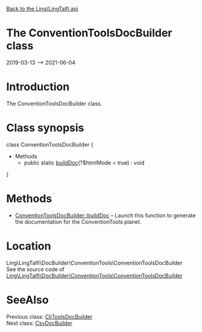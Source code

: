 [Back to the Ling/LingTalfi api](https://github.com/lingtalfi/LingTalfi/blob/master/doc/api/Ling/LingTalfi.md)



The ConventionToolsDocBuilder class
================
2019-03-13 --> 2021-06-04






Introduction
============

The ConventionToolsDocBuilder class.



Class synopsis
==============


class <span class="pl-k">ConventionToolsDocBuilder</span>  {

- Methods
    - public static [buildDoc](https://github.com/lingtalfi/LingTalfi/blob/master/doc/api/Ling/LingTalfi/DocBuilder/ConventionTools/ConventionToolsDocBuilder/buildDoc.md)(?$htmlMode = true) : void

}






Methods
==============

- [ConventionToolsDocBuilder::buildDoc](https://github.com/lingtalfi/LingTalfi/blob/master/doc/api/Ling/LingTalfi/DocBuilder/ConventionTools/ConventionToolsDocBuilder/buildDoc.md) &ndash; Launch this function to generate the documentation for the ConventionTools planet.





Location
=============
Ling\LingTalfi\DocBuilder\ConventionTools\ConventionToolsDocBuilder<br>
See the source code of [Ling\LingTalfi\DocBuilder\ConventionTools\ConventionToolsDocBuilder](https://github.com/lingtalfi/LingTalfi/blob/master/DocBuilder/ConventionTools/ConventionToolsDocBuilder.php)



SeeAlso
==============
Previous class: [CliToolsDocBuilder](https://github.com/lingtalfi/LingTalfi/blob/master/doc/api/Ling/LingTalfi/DocBuilder/CliTools/CliToolsDocBuilder.md)<br>Next class: [CsvDocBuilder](https://github.com/lingtalfi/LingTalfi/blob/master/doc/api/Ling/LingTalfi/DocBuilder/Csv/CsvDocBuilder.md)<br>
